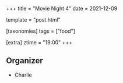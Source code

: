 +++
title = "Movie Night 4"
date = 2021-12-09

template = "post.html"

[taxonomies]
tags = ["food"]

[extra]
ztime = "19:00"
+++

<!-- more -->

## Organizer
* Charlie

